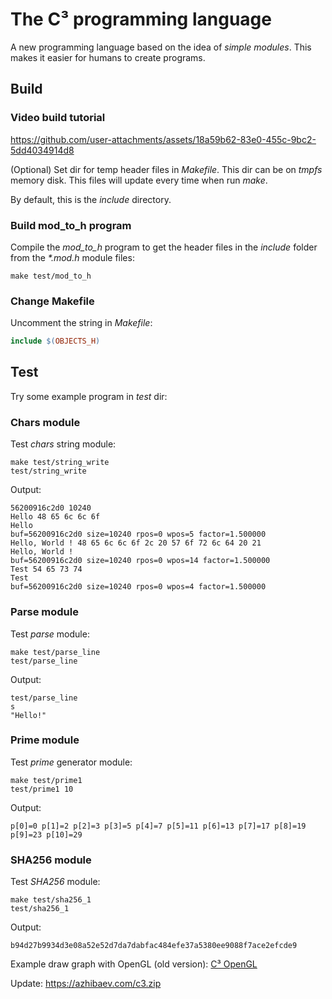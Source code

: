 # The C³ programming language

A new programming language based on the idea of *simple modules*. This makes it easier for humans to create programs.

## Build

### Video build tutorial

https://github.com/user-attachments/assets/18a59b62-83e0-455c-9bc2-5dd4034914d8

(Optional) Set dir for temp header files in _Makefile_. This dir can be on _tmpfs_ memory disk. This files will update every time when run _make_.

By default, this is the _include_ directory.

### Build mod_to_h program

Compile the _mod_to_h_ program to get the header files in the _include_ folder from the _*.mod.h_ module files:
```
make test/mod_to_h
```

### Change Makefile

Uncomment the string in _Makefile_:
```Makefile
include $(OBJECTS_H)
```

## Test

Try some example program in _test_ dir:

### Chars module

Test _chars_ string module:
```
make test/string_write
test/string_write
```
Output:
```
56200916c2d0 10240
Hello 48 65 6c 6c 6f 
Hello
buf=56200916c2d0 size=10240 rpos=0 wpos=5 factor=1.500000 
Hello, World ! 48 65 6c 6c 6f 2c 20 57 6f 72 6c 64 20 21 
Hello, World !
buf=56200916c2d0 size=10240 rpos=0 wpos=14 factor=1.500000 
Test 54 65 73 74 
Test
buf=56200916c2d0 size=10240 rpos=0 wpos=4 factor=1.500000 
```

### Parse module

Test _parse_ module:
```
make test/parse_line
test/parse_line
```
Output:
```
test/parse_line
s
"Hello!"
```

### Prime module

Test _prime_ generator module:
```
make test/prime1
test/prime1 10
```
Output:
```
p[0]=0 p[1]=2 p[2]=3 p[3]=5 p[4]=7 p[5]=11 p[6]=13 p[7]=17 p[8]=19 p[9]=23 p[10]=29
```

### SHA256 module

Test _SHA256_ module:
```
make test/sha256_1
test/sha256_1
```
Output:
```
b94d27b9934d3e08a52e52d7da7dabfac484efe37a5380ee9088f7ace2efcde9
```

Example draw graph with OpenGL (old version): [C³ OpenGL](https://github.com/azhibaev/c3_opengl)

Update: https://azhibaev.com/c3.zip
